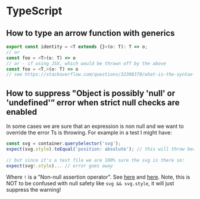 # TypeScript

## How to type an arrow function with generics

```ts
export const identity = <T extends {}>(o: T): T => o;
// or 
const foo = <T>(o: T) => o
// or - if using JSX, which would be thrown off by the above
const foo = <T,>(o: T) => o
// see https://stackoverflow.com/questions/32308370/what-is-the-syntax-for-typescript-arrow-functions-with-generics#comment99104831_45576880
```

## How to suppress "Object is possibly 'null' or 'undefined'” error when strict null checks are enabled
In some cases we are sure that an expression is non null and we want to override the error Ts is throwing.
For example in a test I might have:

```ts
const svg = container.querySelector('svg');
expect(svg.style).toEqual('position: absolute'); // this will throw because svg might be null
      
// but since it's a test file we are 100% sure the svg is there so:
expect(svg!.style)... // error goes away
```
Where `!` is a "Non-null assertion operator".
See [here](https://stackoverflow.com/a/40350534/1446845) and [here](https://stackoverflow.com/a/38875179/1446845).
Note, this is NOT to be confused with null safety like `svg && svg.style`, it will just suppress the warning!
